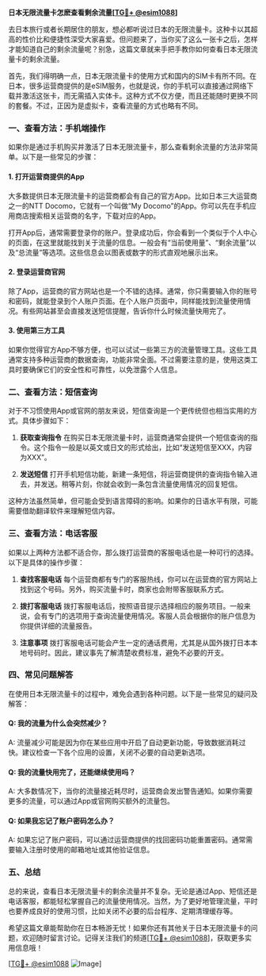 **日本无限流量卡怎麽查看剩余流量[[TG💪+ @esim1088](https://t.me/s/esim1088)]**

去日本旅行或者长期居住的朋友，想必都听说过日本的无限流量卡。这种卡以其超高的性价比和便捷性深受大家喜爱。但问题来了，当你买了这么一张卡之后，怎样才能知道自己的剩余流量呢？别急，这篇文章就来手把手教你如何查看日本无限流量卡的剩余流量。

首先，我们得明确一点，日本无限流量卡的使用方式和国内的SIM卡有所不同。在日本，很多运营商提供的是eSIM服务，也就是说，你的手机可以直接通过网络下载并激活这张卡，而无需插入实体卡。这种方式不仅方便，而且还能随时更换不同的套餐。不过，正因为是虚拟卡，查看流量的方式也略有不同。

### **一、查看方法：手机端操作**

如果你是通过手机购买并激活了日本无限流量卡，那么查看剩余流量的方法非常简单。以下是一些常见的步骤：

#### **1. 打开运营商提供的App**
大多数提供日本无限流量卡的运营商都会有自己的官方App。比如日本三大运营商之一的NTT Docomo，它就有一个叫做“My Docomo”的App。你可以先在手机应用商店搜索相关运营商的名字，下载对应的App。

打开App后，通常需要登录你的账户。登录成功后，你会看到一个类似于个人中心的页面，在这里就能找到关于流量的信息。一般会有“当前使用量”、“剩余流量”以及“总流量”等选项。这些信息会以图表或数字的形式直观地展示出来。

#### **2. 登录运营商官网**
除了App，运营商的官方网站也是一个不错的选择。通常，你只需要输入你的账号和密码，就能登录到个人账户页面。在个人账户页面中，同样能找到流量使用情况。有些网站甚至会直接发送短信提醒，告诉你什么时候流量快用完了。

#### **3. 使用第三方工具**
如果你觉得官方App不够方便，也可以试试一些第三方的流量管理工具。这些工具通常支持多种运营商的数据查询，功能非常全面。不过需要注意的是，使用这类工具时要确保它们的安全性和可靠性，以免泄露个人信息。

### **二、查看方法：短信查询**

对于不习惯使用App或官网的朋友来说，短信查询是一个更传统但也相当实用的方式。具体步骤如下：

1. **获取查询指令**
   在购买日本无限流量卡时，运营商通常会提供一个短信查询的指令。这个指令一般是以英文或日文的形式给出，比如“发送短信至XXX，内容为XXX”。

2. **发送短信**
   打开手机短信功能，新建一条短信，将运营商提供的查询指令输入进去，并发送。稍等片刻，你就会收到一条包含流量使用情况的回复短信。

这种方法虽然简单，但可能会受到语言障碍的影响。如果你的日语水平有限，可能需要借助翻译软件来理解短信内容。

### **三、查看方法：电话客服**

如果以上两种方法都不适合你，那么拨打运营商的客服电话也是一种可行的选择。以下是具体的操作步骤：

1. **查找客服电话**
   每个运营商都有专门的客服热线，你可以在运营商的官方网站上找到这个号码。另外，购买流量卡时，商家也会附带客服联系方式。

2. **拨打客服电话**
   拨打客服电话后，按照语音提示选择相应的服务项目。一般来说，会有专门的选项用于查询流量使用情况。客服人员会根据你的账户信息为你提供详细的流量报告。

3. **注意事项**
   拨打客服电话可能会产生一定的通话费用，尤其是从国外拨打日本本地号码时。因此，建议事先了解清楚收费标准，避免不必要的开支。

### **四、常见问题解答**

在使用日本无限流量卡的过程中，难免会遇到各种问题。以下是一些常见的疑问及解答：

#### **Q: 我的流量为什么会突然减少？**
A: 流量减少可能是因为你在某些应用中开启了自动更新功能，导致数据消耗过快。建议检查一下各个应用的设置，关闭不必要的自动更新选项。

#### **Q: 我的流量快用完了，还能继续使用吗？**
A: 大多数情况下，当你的流量接近耗尽时，运营商会发出警告通知。如果你需要更多的流量，可以通过App或官网购买额外的流量包。

#### **Q: 如果我忘记了账户密码怎么办？**
A: 如果忘记了账户密码，可以通过运营商提供的找回密码功能重置密码。通常需要输入注册时使用的邮箱地址或其他验证信息。

### **五、总结**

总的来说，查看日本无限流量卡的剩余流量并不复杂。无论是通过App、短信还是电话客服，都能轻松掌握自己的流量使用情况。当然，为了更好地管理流量，平时也要养成良好的使用习惯，比如关闭不必要的后台程序、定期清理缓存等。

希望这篇文章能帮助你在日本畅游无忧！如果你还有其他关于日本无限流量卡的问题，欢迎随时留言讨论。记得关注我们的频道[[TG💪+ @esim1088](https://t.me/s/esim1088)]，获取更多实用信息哦！

[[TG💪+ @esim1088](https://t.me/s/esim1088) ![Image](https://i.postimg.cc/4NQfJmqS/Snipaste-2025-05-13-00-14-12.png)]